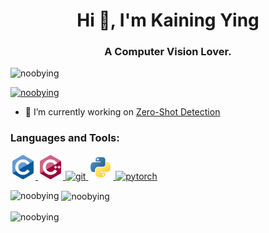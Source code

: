 <h1 align="center">Hi 👋, I'm Kaining Ying</h1>
<h3 align="center">A Computer Vision Lover.</h3>

<p align="left"> <img src="https://komarev.com/ghpvc/?username=noobying&label=Profile%20views&color=0e75b6&style=flat" alt="noobying" /> </p>

<p align="left"> <a href="https://github.com/ryo-ma/github-profile-trophy"><img src="https://github-profile-trophy.vercel.app/?username=noobying" alt="noobying" /></a> </p>

- 🔭 I’m currently working on [Zero-Shot Detection](https://github.com/noobying/mmdetection_2.14.0_Zero-Shot_Instance_Segmenation)


<h3 align="left">Languages and Tools:</h3>
<p align="left"> <a href="https://www.cprogramming.com/" target="_blank"> <img src="https://raw.githubusercontent.com/devicons/devicon/master/icons/c/c-original.svg" alt="c" width="40" height="40"/> </a> <a href="https://www.w3schools.com/cpp/" target="_blank"> <img src="https://raw.githubusercontent.com/devicons/devicon/master/icons/cplusplus/cplusplus-original.svg" alt="cplusplus" width="40" height="40"/> </a> <a href="https://git-scm.com/" target="_blank"> <img src="https://www.vectorlogo.zone/logos/git-scm/git-scm-icon.svg" alt="git" width="40" height="40"/> </a> <a href="https://www.python.org" target="_blank"> <img src="https://raw.githubusercontent.com/devicons/devicon/master/icons/python/python-original.svg" alt="python" width="40" height="40"/> </a> <a href="https://pytorch.org/" target="_blank"> <img src="https://www.vectorlogo.zone/logos/pytorch/pytorch-icon.svg" alt="pytorch" width="40" height="40"/> </a> </p>

<p><img align="left" src="https://github-readme-stats.vercel.app/api/top-langs?username=noobying&show_icons=true&locale=en&layout=compact" alt="noobying" /></p>

<p>&nbsp;<img align="center" src="https://github-readme-stats.vercel.app/api?username=noobying&show_icons=true&locale=en" alt="noobying" /></p>

<p><img align="center" src="https://github-readme-streak-stats.herokuapp.com/?user=noobying&" alt="noobying" /></p>
